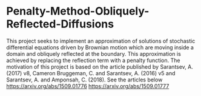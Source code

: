 # Penalty-Method-Obliquely-Reflected-Diffusions
This project seeks to implement an approximation of solutions of stochastic differential equations
driven by Brownian motion which are moving inside a domain and obliquely reflected at the boundary. This approximation is achieved by replacing the reflection term with a penalty function.  The motivation of this project is based on the article published by Sarantsev, A. (2017) v8, Cameron Bruggeman, C. and  Sarantsev, A. (2016) v5  and Sarantsev, A. and Amponsah, C. (2018).  See the articles below
https://arxiv.org/abs/1509.01776
https://arxiv.org/abs/1509.01777

